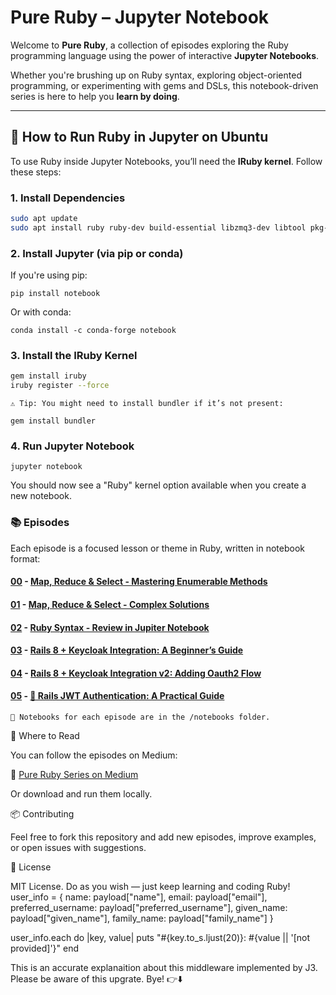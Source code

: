 
# Pure Ruby – Jupyter Notebook

Welcome to **Pure Ruby**, a collection of episodes exploring the Ruby programming language using the power of interactive **Jupyter Notebooks**.

Whether you're brushing up on Ruby syntax, exploring object-oriented programming, or experimenting with gems and DSLs, this notebook-driven series is here to help you **learn by doing**.

---

## 🔧 How to Run Ruby in Jupyter on Ubuntu

To use Ruby inside Jupyter Notebooks, you’ll need the **IRuby kernel**. Follow these steps:

### 1. Install Dependencies
```bash
sudo apt update
sudo apt install ruby ruby-dev build-essential libzmq3-dev libtool pkg-config
```
### 2. Install Jupyter (via pip or conda)

If you're using pip:
```
pip install notebook
```
Or with conda:
```
conda install -c conda-forge notebook
```
### 3. Install the IRuby Kernel
```bash
gem install iruby
iruby register --force
```
    ⚠️ Tip: You might need to install bundler if it’s not present:

    gem install bundler

### 4. Run Jupyter Notebook
```
jupyter notebook
```
You should now see a "Ruby" kernel option available when you create a new notebook.

### 📚 Episodes

Each episode is a focused lesson or theme in Ruby, written in notebook format:

#### [00](notebook2.ipynb/) - [Map, Reduce & Select - Mastering Enumerable Methods](https://medium.com/jungletronics/map-reduce-select-in-ruby-b6d66561e1bb) 

#### [01](notebook3.ipynb/) - [Map, Reduce & Select  - Complex Solutions](https://medium.com/jungletronics/map-reduce-select-in-ruby-b3cf698d99a6) 

#### [02](notebook1.ipynb/) - [Ruby Syntax - Review in Jupiter Notebook](https://medium.com/jungletronics/ruby-notebook-chronicles-1d4b4ee09db9)

#### [03](keycloak_3.ipynb/) - [Rails 8 + Keycloak Integration: A Beginner’s Guide](https://medium.com/jungletronics/rails-8-keycloak-integration-a-beginners-guide-e3b11dcaf560)

#### [04](keycloak_4.ipynb/) - [Rails 8 + Keycloak Integration v2: Adding Oauth2 Flow](https://medium.com/jungletronics/rails-8-keycloak-integration-v2-5401c3562362)

#### [05](jwt_study.ipynb/) - [🔐 Rails JWT Authentication: A Practical Guide](https://medium.com/jungletronics/rails-jwt-authentication-a-practical-guide-ed62126e0f70)


    📂 Notebooks for each episode are in the /notebooks folder.

📖 Where to Read

You can follow the episodes on Medium:

🔗 [Pure Ruby Series on Medium](https://medium.com/jungletronics/map-reduce-select-in-ruby-b6d66561e1bb)

Or download and run them locally.

📦 Contributing

Feel free to fork this repository and add new episodes, improve examples, or open issues with suggestions.

📜 License

MIT License. Do as you wish — just keep learning and coding Ruby!
user_info = {
  name:                payload["name"],
  email:               payload["email"],
  preferred_username:  payload["preferred_username"],
  given_name:          payload["given_name"],
  family_name:         payload["family_name"]
}

user_info.each do |key, value|
  puts "#{key.to_s.ljust(20)}: #{value || '[not provided]'}"
end


This is an accurate explanaition about this middleware implemented by J3.
Please be aware of this upgrate.
Bye!
👉⬇️
